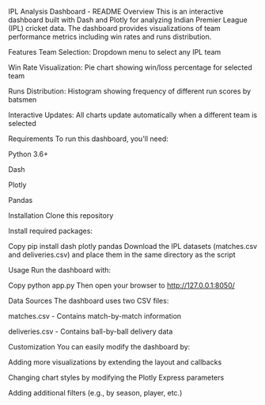 IPL Analysis Dashboard - README
Overview
This is an interactive dashboard built with Dash and Plotly for analyzing Indian Premier League (IPL) cricket data. The dashboard provides visualizations of team performance metrics including win rates and runs distribution.

Features
Team Selection: Dropdown menu to select any IPL team

Win Rate Visualization: Pie chart showing win/loss percentage for selected team

Runs Distribution: Histogram showing frequency of different run scores by batsmen

Interactive Updates: All charts update automatically when a different team is selected

Requirements
To run this dashboard, you'll need:

Python 3.6+

Dash

Plotly

Pandas

Installation
Clone this repository

Install required packages:

Copy
pip install dash plotly pandas
Download the IPL datasets (matches.csv and deliveries.csv) and place them in the same directory as the script

Usage
Run the dashboard with:

Copy
python app.py
Then open your browser to http://127.0.0.1:8050/

Data Sources
The dashboard uses two CSV files:

matches.csv - Contains match-by-match information

deliveries.csv - Contains ball-by-ball delivery data

Customization
You can easily modify the dashboard by:

Adding more visualizations by extending the layout and callbacks

Changing chart styles by modifying the Plotly Express parameters

Adding additional filters (e.g., by season, player, etc.)
